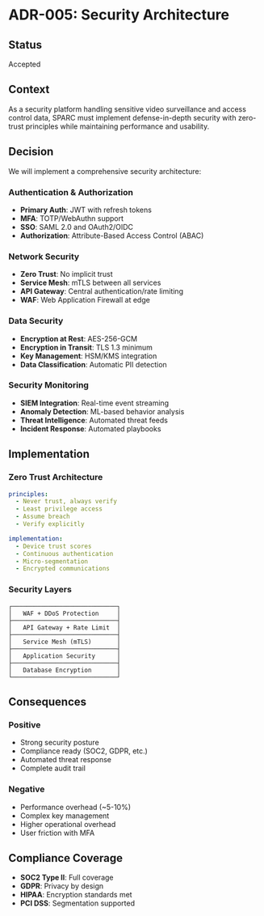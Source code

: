 # ADR-005: Security Architecture

## Status
Accepted

## Context
As a security platform handling sensitive video surveillance and access control data, SPARC must implement defense-in-depth security with zero-trust principles while maintaining performance and usability.

## Decision
We will implement a comprehensive security architecture:

### Authentication & Authorization
- **Primary Auth**: JWT with refresh tokens
- **MFA**: TOTP/WebAuthn support
- **SSO**: SAML 2.0 and OAuth2/OIDC
- **Authorization**: Attribute-Based Access Control (ABAC)

### Network Security
- **Zero Trust**: No implicit trust
- **Service Mesh**: mTLS between all services
- **API Gateway**: Central authentication/rate limiting
- **WAF**: Web Application Firewall at edge

### Data Security
- **Encryption at Rest**: AES-256-GCM
- **Encryption in Transit**: TLS 1.3 minimum
- **Key Management**: HSM/KMS integration
- **Data Classification**: Automatic PII detection

### Security Monitoring
- **SIEM Integration**: Real-time event streaming
- **Anomaly Detection**: ML-based behavior analysis
- **Threat Intelligence**: Automated threat feeds
- **Incident Response**: Automated playbooks

## Implementation

### Zero Trust Architecture
```yaml
principles:
  - Never trust, always verify
  - Least privilege access
  - Assume breach
  - Verify explicitly

implementation:
  - Device trust scores
  - Continuous authentication
  - Micro-segmentation
  - Encrypted communications
```

### Security Layers
```
┌─────────────────────────────┐
│   WAF + DDoS Protection     │
├─────────────────────────────┤
│   API Gateway + Rate Limit  │
├─────────────────────────────┤
│   Service Mesh (mTLS)       │
├─────────────────────────────┤
│   Application Security      │
├─────────────────────────────┤
│   Database Encryption       │
└─────────────────────────────┘
```

## Consequences

### Positive
- Strong security posture
- Compliance ready (SOC2, GDPR, etc.)
- Automated threat response
- Complete audit trail

### Negative
- Performance overhead (~5-10%)
- Complex key management
- Higher operational overhead
- User friction with MFA

## Compliance Coverage
- **SOC2 Type II**: Full coverage
- **GDPR**: Privacy by design
- **HIPAA**: Encryption standards met
- **PCI DSS**: Segmentation supported